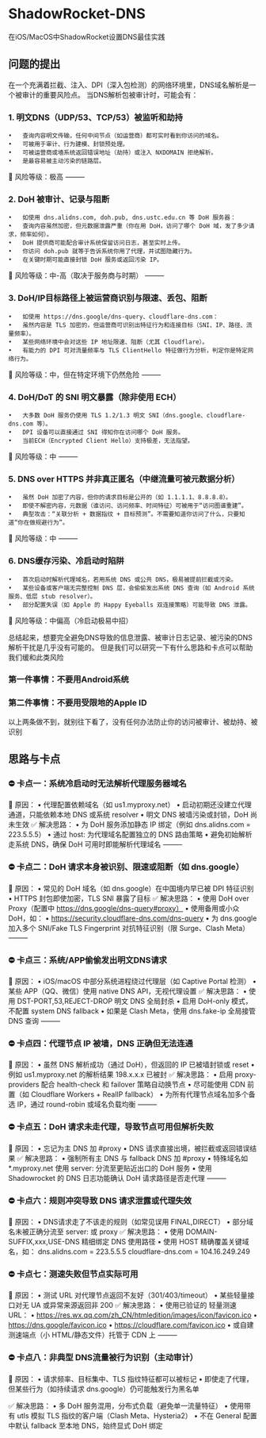 # ShadowRocket-DNS
在iOS/MacOS中ShadowRocket设置DNS最佳实践

## 问题的提出
在一个充满着拦截、注入、DPI（深入包检测）的网络环境里，DNS域名解析是一个被审计的重要风险点。
当DNS解析包被审计时，可能会有：
### 1. 明文DNS（UDP/53、TCP/53）被监听和劫持
	•	查询内容明文传输，任何中间节点（如运营商）都可实时看到你访问的域名。
	•	可被用于审计、行为建模、封锁预处理。
	•	可被运营商或墙系统返回错误地址（劫持）或注入 NXDOMAIN 拒绝解析。
	•	是最容易被主动污染的链路层。
📌 风险等级：极高
⸻
### 2. DoH 被审计、记录与阻断
	•	如使用 dns.alidns.com, doh.pub, dns.ustc.edu.cn 等 DoH 服务器：
	•	查询内容虽然加密，但元数据泄露严重（你在用 DoH，访问了哪个 DoH 域，发了多少请求，频率如何）。
	•	DoH 提供商可能配合审计系统保留访问日志，甚至实时上传。
	•	你访问 doh.pub 就等于告诉系统你用了代理，并试图隐藏行为。
	•	在关键时期可能直接封锁 DoH 服务或返回污染 IP。
📌 风险等级：中-高（取决于服务商与时期）
⸻
### 3. DoH/IP目标路径上被运营商识别与限速、丢包、阻断
	•	如使用 https://dns.google/dns-query、cloudflare-dns.com：
	•	虽然内容是 TLS 加密的，但运营商可识别出特征行为和连接目标（SNI、IP、路径、流量频率）。
	•	某些网络环境中会对这些 IP 地址限速、阻断（尤其 Cloudflare）。
	•	有能力的 DPI 可对流量频率与 TLS ClientHello 特征做行为分析，判定你是特定网络行为。
📌 风险等级：中，但在特定环境下仍然危险
⸻
### 4. DoH/DoT 的 SNI 明文暴露（除非使用 ECH）
	•	大多数 DoH 服务仍使用 TLS 1.2/1.3 明文 SNI（dns.google、cloudflare-dns.com 等）。
	•	DPI 设备可以直接通过 SNI 得知你在访问哪个 DoH 服务。
	•	当前ECH（Encrypted Client Hello）支持极差，无法指望。
📌 风险等级：中
⸻
### 5. DNS over HTTPS 并非真正匿名（中继流量可被元数据分析）
	•	虽然 DoH 加密了内容，但你的请求目标是公开的（如 1.1.1.1、8.8.8.8）。
	•	即使不解密内容，元数据（谁访问、访问频率、时间特征）可被用于“访问图谱重建”。
	•	典型攻击：“关联分析 + 数据指纹 + 目标预测”。不需要知道你访问了什么，只要知道“你在做规避行为”。
📌 风险等级：中
⸻
### 6. DNS缓存污染、冷启动时陷阱
	•	首次启动时解析代理域名，若用系统 DNS 或公共 DNS，极易被提前拦截或污染。
	•	某些设备或客户端无完整控制 DNS 层，会偷偷发出系统 DNS 查询（如 Android 系统服务、低层 stub resolver）。
	•	部分配置失误（如 Apple 的 Happy Eyeballs 双连接策略）可能导致 DNS 泄露。
📌 风险等级：中偏高（冷启动极易中招）

总结起来，想要完全避免DNS导致的信息泄露、被审计日志记录、被污染的DNS解析干扰是几乎没有可能的。
但是我们可以研究一下有什么思路和卡点可以帮助我们缓和此类风险

### 第一件事情：不要用Android系统
### 第二件事情：不要用受限地的Apple ID

以上两条做不到，就别往下看了，没有任何办法防止你的访问被审计、被劫持、被识别

## 思路与卡点
### ⛔️ 卡点一：系统冷启动时无法解析代理服务器域名
📌 原因：
	•	代理配置依赖域名（如 us1.myproxy.net）
	•	启动初期还没建立代理通道，只能依赖本地 DNS 或系统 resolver
	•	明文 DNS 被墙污染或封锁，DoH 尚未生效
✅ 解决思路：
	•	为 DoH 服务添加静态 IP 绑定（例如 dns.alidns.com = 223.5.5.5）
	•	通过 host: 为代理域名配置独立的 DNS 路由策略
	•	避免初始解析走系统 DNS，确保 DoH 可用时即能解析代理域名
⸻
### ⛔️ 卡点二：DoH 请求本身被识别、限速或阻断（如 dns.google）
📌 原因：
	•	常见的 DoH 域名（如 dns.google）在中国境内早已被 DPI 特征识别
	•	HTTPS 封包即使加密，TLS SNI 暴露了目标
✅ 解决思路：
	•	使用 DoH over Proxy（配置中 https://dns.google/dns-query#proxy）
	•	使用备用或小众 DoH，如：
	•	https://security.cloudflare-dns.com/dns-query
	•	为 dns.google 加入多个 SNI/Fake TLS Fingerprint 对抗特征识别（限 Surge、Clash Meta）
⸻
### ⛔️ 卡点三：系统/APP偷偷发出明文DNS请求
📌 原因：
	•	iOS/macOS 中部分系统进程绕过代理层（如 Captive Portal 检测）
	•	某些 APP（QQ、微信）使用 native DNS API，无视代理设置
✅ 解决思路：
	•	使用 DST-PORT,53,REJECT-DROP 明文 DNS 全局封杀
	•	启用 DoH-only 模式，不配置 system DNS fallback
	•	如果是 Clash Meta，使用 dns.fake-ip 全局接管 DNS 查询
⸻
### ⛔️ 卡点四：代理节点 IP 被墙，DNS 正确但无法连通
📌 原因：
	•	虽然 DNS 解析成功（通过 DoH），但返回的 IP 已被墙封锁或 reset
	•	例如 us1.myproxy.net 的解析结果 198.x.x.x 已被封
✅ 解决思路：
	•	启用 proxy-providers 配合 health-check 和 failover 策略自动换节点
	•	尽可能使用 CDN 前置（如 Cloudflare Workers + RealIP fallback）
	•	为所有代理节点域名加多个备选 IP，通过 round-robin 或域名负载均衡
⸻
### ⛔️ 卡点五：DoH 请求未走代理，导致节点可用但解析失败
📌 原因：
	•	忘记为主 DNS 加 #proxy
	•	DNS 请求直接出境，被拦截或返回错误结果
✅ 解决思路：
	•	强制所有主 DNS 与 fallback DNS 加 #proxy
	•	特殊域名如 *.myproxy.net 使用 server: 分流至更贴近出口的 DoH 服务
	•	使用 Shadowrocket 的 DNS 日志功能确认 DoH 请求路径是否走代理
⸻
### ⛔️ 卡点六：规则冲突导致 DNS 请求泄露或代理失效
📌 原因：
	•	DNS请求走了不该走的规则（如常见误用 FINAL,DIRECT）
	•	部分域名未被正确分流至 server: 或 proxy
✅ 解决思路：
	•	使用 DOMAIN-SUFFIX,xxx,USE-DNS 精细绑定 DNS 使用路径
	•	使用 HOST 精确覆盖关键域名，如：
        dns.alidns.com = 223.5.5.5
        cloudflare-dns.com = 104.16.249.249
### ⛔️ 卡点七：测速失败但节点实际可用
📌 原因：
	•	测试 URL 对代理节点返回不友好（301/403/timeout）
	•	某些轻量接口对无 UA 或异常来源返回非 200
✅ 解决思路：
	•	使用已验证的 轻量测速 URL：
	•	https://res.wx.qq.com/zh_CN/htmledition/images/icon/favicon.ico
	•	https://dns.google/favicon.ico
	•	https://cloudflare.com/favicon.ico
	•	或自建测速端点（小 HTML/静态文件）托管于 CDN 上
⸻
### ⛔️ 卡点八：非典型 DNS流量被行为识别（主动审计）
📌 原因：
	•	请求频率、目标集中、TLS 指纹特征都可以被标记
	•	即使走了代理，但某些行为（如持续请求 dns.google）仍可能触发行为黑名单

✅ 解决思路：
	•	多 DoH 服务混用，分布式负载（避免单一流量特征）
	•	使用带有 utls 模拟 TLS 指纹的客户端（Clash Meta、Hysteria2）
	•	不在 General 配置中默认 fallback 至本地 DNS，始终显式 DoH 绑定

 
